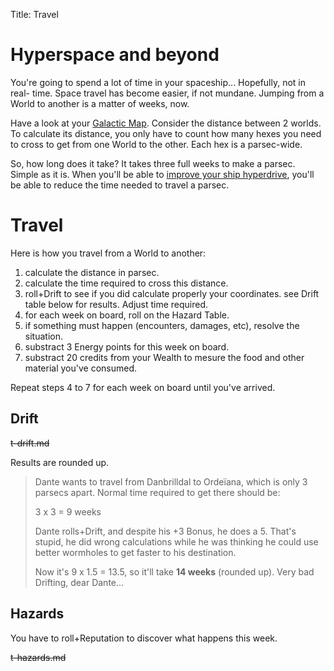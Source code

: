 Title: Travel

# Hyperspace and beyond

You're going to spend a lot of time in your spaceship... Hopefully, not in real-
time. Space travel has become easier, if not mundane. Jumping from a World to
another is a matter of weeks, now.

Have a look at your [Galactic Map][map]. Consider the distance between 2 worlds.
To calculate its distance, you only have to count how many hexes you need to
cross to get from one World to the other. Each hex is a parsec-wide.

So, how long does it take? It takes three full weeks to make a parsec. Simple as
it is. When you'll be able to [improve your ship hyperdrive][marketplace],
you'll be able to reduce the time needed to travel a parsec.

# Travel

Here is how you travel from a World to another:

1. calculate the distance in parsec.
2. calculate the time required to cross this distance.
3. roll+Drift to see if you did calculate properly your coordinates. see Drift table below for results. Adjust time required.
4. for each week on board, roll on the Hazard Table.
5. if something must happen (encounters, damages, etc), resolve the situation.
6. substract 3 Energy points for this week on board.
7. substract 20 credits from your Wealth to mesure the food and other material you've consumed.

Repeat steps 4 to 7 for each week on board until you've arrived.

## Drift

~~t-drift.md~~

Results are rounded up.

> Dante wants to travel from Danbrilldal to Ordeïana, which is only 3 parsecs apart.
> Normal time required to get there should be:
> 
> 3 x 3 = 9 weeks
> 
> Dante rolls+Drift, and despite his +3 Bonus, he does a 5. That's stupid, he
> did wrong calculations while he was thinking he could use better wormholes
> to get faster to his destination.
> 
> Now it's 9 x 1.5 = 13.5, so it'll take **14 weeks** (rounded up). Very bad
> Drifting, dear Dante...

## Hazards

You have to roll+Reputation to discover what happens this week.

~~t-hazards.md~~


[map]: ../static/sheets/map.html
[marketplace]: ../marketplace/
